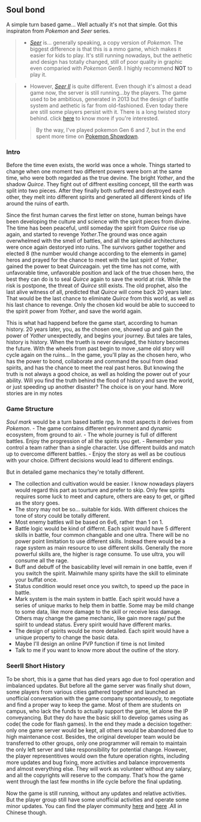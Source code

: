  <h2>Soul bond</h2>	

A simple turn based game... Well actually it's not that simple. Got this inspiraton from <em>Pokemon</em> and<em> Seer </em>series.

> - <em> [Seer](https://seerm.61.com/) </em>is... generally speaking, a copy version of <em>Pokemon</em>. The biggest difference is that this is a mmo game, which makes it easier for kids to play. It's still running nowadays, but the aethetic and design has totally changed, still of poor quality in graphic even comparied with <em>Pokemon</em> Gen9. I highly recommend <strong>NOT</strong> to play it.

> - However, <em>[Seer II](http://seer2.cn/seer2/)</em> is quite different. Even though it's almost a dead game now, the server is still running...by the players. The game used to be ambitious, generated in 2013 but the design of battle system and aethetic is far from old-fashioned. Even today there are still some players persist with it. There is a long twisted story behind. click [here](#S2History) to know more if you're interested.
>> By the way, I've played pokemon Gen 6 and 7, but in the end spent more time on [Pokemon Showdown](https://pokemonshowdown.com/). 

<h3>Intro</h3>

<p>Before the time even exists, the world was once a whole. Things started to change when one moment two different powers were born at the same time, who were both regarded as the true devine. The bright <em>Yother</em>, and the shadow <em>Quirce</em>. They fight out of diffrent exsiting concept, till the earth was split into two pieces. After they finally both suffered and destroyed each other, they melt into different spirits and generated all different kinds of life around the ruins of earth. </p>
<p>Since the first human carves the first letter on stone, human beings have been developing the culture and science with the spirit pieces from divine. The time has been peaceful, until someday the spirit from <em>Quirce</em> rise up again, and started to revenge <em>Yother</em>.The ground was once again overwhelmed with the smell of battles, and all the splendid architectures were once again destoryed into ruins. The survivors gather together and elected 8 (the number would change according to the elements in game) heros and prayed for the chance to meet with the last spirit of <em>Yother</em>, gained the power to beat <em>Quirce</em>again. yet the time has not come, with unfavorable time, unfavorable position and lack of the true chosen hero, the best they can do is to seal <em>Quirce</em> again to save the world at risk. While the risk is postpone, the threat of <em>Quirce</em> still exists. The old prophet, also the last alive witness of all, predicted that <em>Quirce</em> will come back 20 years later. That would be the last chance to eliminate <em>Quirce</em> from this world, as well as his last chance to revenge. Only the chosen kid would be able to succeed to the spirit power from <em>Yother</em>, and save the world again.</p>
This is what had happend before the game start, according to human history. 20 years later, you, as the chosen one, showed up and gain the power of <em>Yother</em> unexpectedly, and begins your journey. But tales are tales, history is history. When the trueth is never devulged, the history becomes the future. With the wheels from past begin to move ,same old story will cycle again on the ruins...
In the game, you'll play as the chosen hero, who has the power to bond, collaborate and command the soul from dead spirits, and has the chance to meet the real past heros. But knowing the truth is not always a good choice, as well as holding the power out of your ability. Will you find the truth behind the flood of history and save the world, or just speeding up another disaster? The choice is on your hand.
More stories are in my notes</p>

<h3>Game Structure</h3>
<em>Soul mark</em> would be a turn based battle rpg. In most aspects it derives from <em>Pokemon</em>. 
 - The game contains different environment and dynamic ecosystem, from ground to air.
 - The whole journey is full of different battles. Enjoy the progression of all the spirits you get.
 - Remember you control a team rather than a single character. Use different builds and match up to overcome different battles.
 - Enjoy the story as well as be coutious with your choice. Diffrent decisions would lead to different endings.

But in detailed game mechanics they're totally different. 
 - The collection and cultivation would be easier. I know nowadays players would regard this part as tourture and prefer to skip. Only few spirits requires some luck to meet and capture, others are easy to get, or gifted as the story goes.
 - The story may not be so... suitable for kids. With different choices the tone of story could be totally different.
 - Most enemy battles will be based on 6v6, rather than 1 on 1.
 - Battle logic would be kind of differnt. Each spirit would have 5 different skills in battle, four common changable and one ultra. There will be no power point limitation to use different skills. Instead there would be a rage system as main resource to use different skills. Generally the more powerful skills are, the higher is rage consume. To use ultra, you will consume all the rage.
 - Buff and debuff of the basicability level will remain in one battle, even if you switch the spirit. Mainwhile many spirits have the skill to eliminate your buffat once.
 - Status condition would reset once you switch, to speed up the pace in battle.
 - Mark system is the main system in battle. Each spirit would have a series of unique marks to help them in battle. Some may be mild change to some data, like more damage to the skill or receive less damage. Others may change the game mechanic, like gain more rage/ put the spirit to undead status. Every spirit would have different marks.
 - The design of spirits would be more detailed. Each spirit would have a unique property to change the basic data.
 - Maybe I'll design an online PVP function if time is not limited
 - Talk to me if you want to know more about the outline of the story.

<h3>SeerII Short History</h3>
<span id="S2History"></span>
To be short, this is a game that has died years ago due to fool operation and imbalanced updates. But before all the game server was finally shut down, some players from various cities gathered together and launched an unofficial conversation with the game company spontaneously, to negotiate and find a proper way to keep the game. Most of them are students on campus, who lack the funds to actually support the game, let alone the IP conveyancing. But they do have the basic skill to develop games using as code( the code for flash games). In the end they made a decision together: only one game server would be kept, all others would be abandoned due to high maintenance cost. Besides, the original developer team would be transferred to other groups, only one programmer will remain to maintain the only left server and take responsibility for potential change. However, the player representitives would own the future operation rights, including more updates and bug fixing, more activities and balance improvements and almost everything else. They will work as volunteer without any salary, and all the copyrights will reserve to the company. That’s how the game went through the last few months in life cycle before the final updating.

Now the game is still running, without any updates and relative activities. But the player group still have some unofficial activities and operate some minor updates. You can find the player community [here](https://space.bilibili.com/523988674?spm_id_from=333.337.0.0) and [here](https://c.tieba.baidu.com/f/good?kw=%E7%BA%A6%E7%91%9F%E4%BC%A0%E8%AF%B4&ie=utf-8&cid=0&pn=450) .All in Chinese though.
